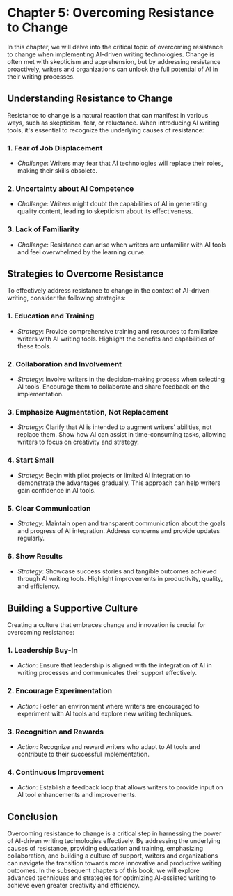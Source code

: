 Chapter 5: Overcoming Resistance to Change
==========================================

In this chapter, we will delve into the critical topic of overcoming resistance to change when implementing AI-driven writing technologies. Change is often met with skepticism and apprehension, but by addressing resistance proactively, writers and organizations can unlock the full potential of AI in their writing processes.

Understanding Resistance to Change
----------------------------------

Resistance to change is a natural reaction that can manifest in various ways, such as skepticism, fear, or reluctance. When introducing AI writing tools, it's essential to recognize the underlying causes of resistance:

### **1. Fear of Job Displacement**

* *Challenge*: Writers may fear that AI technologies will replace their roles, making their skills obsolete.

### **2. Uncertainty about AI Competence**

* *Challenge*: Writers might doubt the capabilities of AI in generating quality content, leading to skepticism about its effectiveness.

### **3. Lack of Familiarity**

* *Challenge*: Resistance can arise when writers are unfamiliar with AI tools and feel overwhelmed by the learning curve.

Strategies to Overcome Resistance
---------------------------------

To effectively address resistance to change in the context of AI-driven writing, consider the following strategies:

### **1. Education and Training**

* *Strategy*: Provide comprehensive training and resources to familiarize writers with AI writing tools. Highlight the benefits and capabilities of these tools.

### **2. Collaboration and Involvement**

* *Strategy*: Involve writers in the decision-making process when selecting AI tools. Encourage them to collaborate and share feedback on the implementation.

### **3. Emphasize Augmentation, Not Replacement**

* *Strategy*: Clarify that AI is intended to augment writers' abilities, not replace them. Show how AI can assist in time-consuming tasks, allowing writers to focus on creativity and strategy.

### **4. Start Small**

* *Strategy*: Begin with pilot projects or limited AI integration to demonstrate the advantages gradually. This approach can help writers gain confidence in AI tools.

### **5. Clear Communication**

* *Strategy*: Maintain open and transparent communication about the goals and progress of AI integration. Address concerns and provide updates regularly.

### **6. Show Results**

* *Strategy*: Showcase success stories and tangible outcomes achieved through AI writing tools. Highlight improvements in productivity, quality, and efficiency.

Building a Supportive Culture
-----------------------------

Creating a culture that embraces change and innovation is crucial for overcoming resistance:

### **1. Leadership Buy-In**

* *Action*: Ensure that leadership is aligned with the integration of AI in writing processes and communicates their support effectively.

### **2. Encourage Experimentation**

* *Action*: Foster an environment where writers are encouraged to experiment with AI tools and explore new writing techniques.

### **3. Recognition and Rewards**

* *Action*: Recognize and reward writers who adapt to AI tools and contribute to their successful implementation.

### **4. Continuous Improvement**

* *Action*: Establish a feedback loop that allows writers to provide input on AI tool enhancements and improvements.

Conclusion
----------

Overcoming resistance to change is a critical step in harnessing the power of AI-driven writing technologies effectively. By addressing the underlying causes of resistance, providing education and training, emphasizing collaboration, and building a culture of support, writers and organizations can navigate the transition towards more innovative and productive writing outcomes. In the subsequent chapters of this book, we will explore advanced techniques and strategies for optimizing AI-assisted writing to achieve even greater creativity and efficiency.

